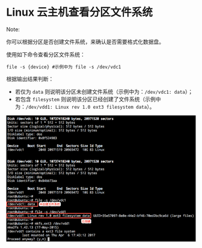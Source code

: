 # Linux 云主机查看分区文件系统

<span>Note:</span><div class="alertContent">你可以根据分区是否创建文件系统，来确认是否需要格式化数据盘。</div>

使用如下命令查看分区文件系统：

	file -s {device} #示例中为 file -s /dev/vdc1

根据输出结果判断：

* 若仅为 `data` 则说明该分区未创建文件系统（示例中为：`/dev/vdc1: data`）；
* 若包含 `filesystem` 则说明该分区已经创建了文件系统（示例中为：`/dev/vdd1: Linux rev 1.0 ext3 filesystem data`）。

![](../../image/运维指南-Linux查看分区文件系统.png)




